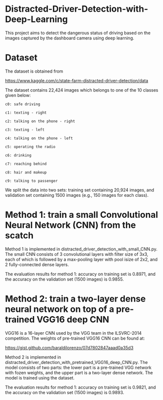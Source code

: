 # Distracted-Driver-Detection-with-Deep-Learning
This project aims to detect the dangerous status of driving based on the images captured by the dashboard camera using deep learning.

# Dataset

The dataset is obtained from 

https://www.kaggle.com/c/state-farm-distracted-driver-detection/data

The dataset contains 22,424 images which belongs to one of the 10 classes given below:

    c0: safe driving
    
    c1: texting - right
    
    c2: talking on the phone - right
    
    c3: texting - left
    
    c4: talking on the phone - left
    
    c5: operating the radio
    
    c6: drinking
    
    c7: reaching behind
    
    c8: hair and makeup
    
    c9: talking to passenger
    
We split the data into two sets: training set containing 20,924 images, and validation set containing 1500 images (e.g., 150 images for each class).

# Method 1: train a small Convolutional Neural Network (CNN) from the scatch

Method 1 is implemented in distracted_driver_detection_with_small_CNN.py. The small CNN consists of 3 convolutional layers with filter size of 3x3, each of which is followed by a max-pooling layer with pool isize of 2x2, and 2 fully-connected dense layers.

The evaluation results for method 1: accuracy on training set is 0.8971, and the accuracy on the validation set (1500 images) is 0.9855.

# Method 2: train a two-layer dense neural network on top of a pre-trained VGG16 deep CNN

VGG16 is a 16-layer CNN used by the VGG team in the ILSVRC-2014 competition. The weights of pre-trained VGG16 CNN can be found at:

https://gist.github.com/baraldilorenzo/07d7802847aaad0a35d3

Method 2 is implemented in distracted_driver_detection_with_pretrained_VGG16_deep_CNN.py. The model consists of two parts: the lower part is a pre-trained VGG network with fozen weights, and the upper part is a two-layer dense network. The model is trained using the dataset.  

The evaluation results for method 1: accuracy on training set is 0.9821, and the accuracy on the validation set (1500 images) is 0.9893.






